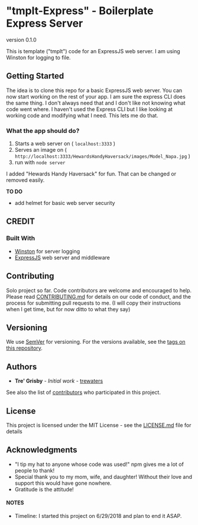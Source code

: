 # "tmplt-Express" - Boilerplate Express Server

version 0.1.0

This is template ("tmplt") code for an ExpressJS web server. I am using Winston for logging to file.

## Getting Started

The idea is to clone this repo for a basic ExpressJS web server. You can now start working on the rest of your app. I am sure the express CLI does the same thing. I don't always need that and I don't like not knowing what code went where. I haven't used the Express CLI but I like looking at working code and modifying what I need. This lets me do that.

### What the app should do?

1.  Starts a web server on ( `localhost:3333` )
2.  Serves an image on ( `http://localhost:3333/HewardsHandyHaversack/images/Model_Napa.jpg` )
3.  run with `node server`

I added "Hewards Handy Haversack" for fun. That can be changed or removed easily.

**TO DO**

- add helmet for basic web server security

## CREDIT

### Built With

- [Winston](https://github.com/winstonjs/winston) for server logging
- [ExpressJS](https://github.com/expressjs/express) web server and middleware

## Contributing

Solo project so far. Code contributors are welcome and encouraged to help. Please read [CONTRIBUTING.md](https://gist.github.com/PurpleBooth/b24679402957c63ec426) for details on our code of conduct, and the process for submitting pull requests to me. (I will copy their instructions when I get time, but for now ditto to what they say)

## Versioning

We use [SemVer](http://semver.org/) for versioning. For the versions available, see the [tags on this repository](https://github.com/Trewaters/tmplt-express.git).

## Authors

- **Tre' Grisby** - _Initial work_ - [trewaters](https://github.com/trewaters)

See also the list of [contributors](https://github.com/Trewaters/tmplt-express.git) who participated in this project.

## License

This project is licensed under the MIT License - see the [LICENSE.md](LICENSE.md) file for details

## Acknowledgments

- "I tip my hat to anyone whose code was used!" npm gives me a lot of people to thank!
- Special thank you to my mom, wife, and daughter! Without their love and support this would have gone nowhere.
- Gratitude is the attitude!

#### NOTES

- Timeline: I started this project on 6/29/2018 and plan to end it ASAP.
